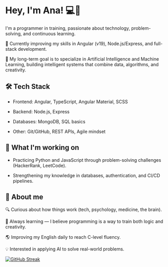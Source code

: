 
# Hey, I'm Ana! 💻💜

I'm a programmer in training, passionate about technology, problem-solving, and continuous learning.

🌱 Currently improving my skills in Angular (v19), Node.js/Express, and full-stack development.

🤖 My long-term goal is to specialize in Artificial Intelligence and Machine Learning, building intelligent systems that combine data, algorithms, and creativity.




##   🛠️ Tech Stack
- Frontend: Angular, TypeScript, Angular Material, SCSS

- Backend: Node.js, Express

- Databases: MongoDB, SQL basics

- Other: Git/GitHub, REST APIs, Agile mindset
## 🚀 What I'm working on
- Practicing Python and JavaScript through problem-solving challenges (HackerRank, LeetCode).

- Strengthening my knowledge in databases, authentication, and CI/CD pipelines.
## 💫 About me
🔍 Curious about how things work (tech, psychology, medicine, the brain).

📖 Always learning — I believe programming is a way to train both logic and creativity.

🌎 Improving my English daily to reach C-level fluency.

💡 Interested in applying AI to solve real-world problems.

[![GitHub Streak](https://github-readme-streak-stats.herokuapp.com?user=Yeli-bug&theme=ocean-dark)](https://git.io/streak-stats)
